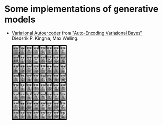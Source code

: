 # Some implementations of generative models

- [Variational Autoencoder](vae.py) from ["Auto-Encoding Variational Bayes"](https://arxiv.org/abs/1312.6114) Diederik P. Kingma, Max Welling.

    ![VAE_frey_faces](./images/vae_frey_faces.png)